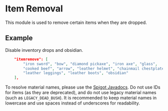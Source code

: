 # Item Removal

This module is used to remove certain items when they are dropped.

## Example

Disable inventory drops and obsidian.

```json
	"itemremove": [
		"iron sword", "bow", "diamond pickaxe", "iron axe", "glass",
		"cooked beef", "arrow", "leather helmet", "chainmail chestplate",
		"leather leggings", "leather boots", "obsidian"
	],
```

To resolve material names, please use the [Spigot Javadocs](https://hub.spigotmc.org/javadocs/spigot/org/bukkit/Material.html). Do not use IDs for items (as they are deprecated), and do not use legacy material names (such as `LEGACY_DEAD_BUSH`). It is recommended to keep material names in lowercase and use spaces instead of underscores for readability.
